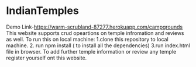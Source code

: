 # IndianTemples
Demo Link-https://warm-scrubland-87277.herokuapp.com/campgrounds
This website supports crud opeartions on temple infromation and reviews as well.
To run this on local machine:
1.clone this repository to local machine.
2. run npm install ( to install all the dependencies)
3.run index.html file in browser.
To add further temple information or review any temple register yourself ont this website.
